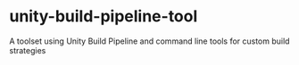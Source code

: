 # unity-build-pipeline-tool
A toolset using Unity Build Pipeline and command line tools for custom build strategies
